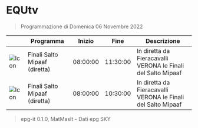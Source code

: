 # EQUtv
> Programmazione di Domenica 06 Novembre 2022

||Programma|Inizio|Fine|Descrizione|
|---|---|---|---|---|
|![Icon](https://guidatv.sky.it/uuid/SportCalcio_Cover_JgZRMKTlp.png)|Finali Salto Mipaaf (diretta)|08:00:00|11:30:00|In diretta da Fieracavalli VERONA le Finali del Salto Mipaaf
|![Icon](https://guidatv.sky.it/uuid/SportCalcio_Cover_JgZRMKTlp.png)|Finali Salto Mipaaf (diretta)|08:00:00|10:30:00|In diretta da Fieracavalli VERONA le Finali del Salto Mipaaf



 > epg-it 0.1.0, MatMasIt - Dati epg SKY
